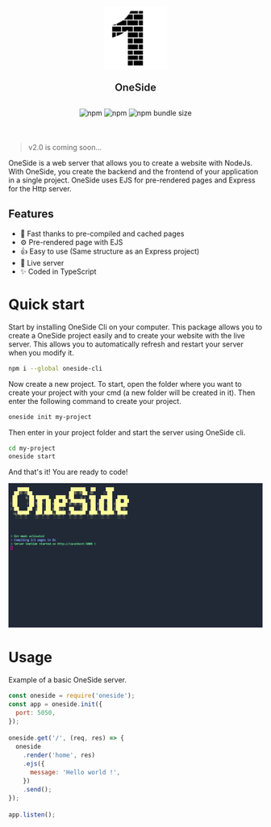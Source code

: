 <div align="center" style="margin-bottom: 20px">
    <a href="https://github.com/Marius-brt/oneside-js">
        <img src="img/logo.png" alt="Logo" width="125">
    </a>
    <p style="font-size: 20px; font-weight: 600; margin-bottom: 30px">OneSide</p>
    <img alt="npm" src="https://img.shields.io/npm/v/oneside">
    <img alt="npm" src="https://img.shields.io/npm/dw/oneside">
    <img alt="npm bundle size" src="https://img.shields.io/bundlephobia/min/oneside">
</div>

<br>

> v2.0 is coming soon...

OneSide is a web server that allows you to create a website with NodeJs. With OneSide, you create the backend and the frontend of your application in a single project. OneSide uses EJS for pre-rendered pages and Express for the Http server.

## Features

- 📨 Fast thanks to pre-compiled and cached pages
- ⚙️ Pre-rendered page with EJS
- 👍 Easy to use (Same structure as an Express project)
- 🔁 Live server
- ✨ Coded in TypeScript

# Quick start

Start by installing OneSide Cli on your computer. This package allows you to create a OneSide project easily and to create your website with the live server. This allows you to automatically refresh and restart your server when you modify it.

```bash
npm i --global oneside-cli
```

Now create a new project. To start, open the folder where you want to create your project with your cmd (a new folder will be created in it). Then enter the following command to create your project.

```bash
oneside init my-project
```

Then enter in your project folder and start the server using OneSide cli.

```bash
cd my-project
oneside start
```

And that's it! You are ready to code!

![cli](img/cli.png)

# Usage

Example of a basic OneSide server.

```js
const oneside = require('oneside');
const app = oneside.init({
  port: 5050,
});

oneside.get('/', (req, res) => {
  oneside
    .render('home', res)
    .ejs({
      message: 'Hello world !',
    })
    .send();
});

app.listen();
```
